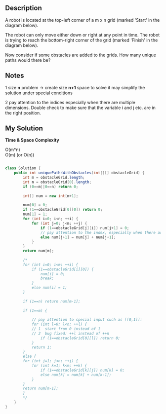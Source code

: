 Description
----
A robot is located at the top-left corner of a m x n grid (marked 'Start' in the diagram below).

The robot can only move either down or right at any point in time. The robot is trying to reach the bottom-right corner of the grid (marked 'Finish' in the diagram below).

Now consider if some obstacles are added to the grids. How many unique paths would there be?

Notes 
----
1 size **n** problem -> create size **n+1** space to solve it may simplify the solution under special conditions

2 pay attention to the indices especially when there are multiple dimensions. Double check to make sure that the variable i and j etc. are in the right position.


My Solution
----

**Time & Space Complexity**

O(m\*n)  
O(m) (or O(n))

```java

class Solution {
    public int uniquePathsWithObstacles(int[][] obstacleGrid) {
        int m = obstacleGrid.length;
        int n = obstacleGrid[0].length;
        if (0==m||0==n) return 0;
        
        int[] num = new int[m+1];
        
        num[0] = 0;
        if (1==obstacleGrid[0][0]) return 0;
        num[1] = 1;
        for (int i=0; i<n; ++i) {
            for (int j=0; j<m; ++j) {
                if (1==obstacleGrid[j][i]) num[j+1] = 0;   
                // pay attention to the index, especially when there are multple dimensions
                else num[j+1] = num[j] + num[j+1];
            }    
        }
        return num[m];
        
        /*
        for (int i=0; i<m; ++i) {
            if (1==obstacleGrid[i][0]) {
                num[i] = 0;
                break;
            }
            else num[i] = 1;
        }
        
        if (1==n) return num[m-1];
        
        if (1==m) {
            
            // pay attention to special input such as [[0,1]]:
            for (int l=0; l<n; ++l) {  
            // 1  start from 0 instead of 1 
            // 2  bug fixed: ++l instead of ++n
                if (1==obstacleGrid[0][l]) return 0;
            }
            return 1;
        }
        else {
        for (int j=1; j<n; ++j) {
            for (int k=1; k<m; ++k) {
                if (1==obstacleGrid[k][j]) num[k] = 0;
                else num[k] = num[k] + num[k-1];
            }
        }
        return num[m-1];
        }
        */
    }
}

```
